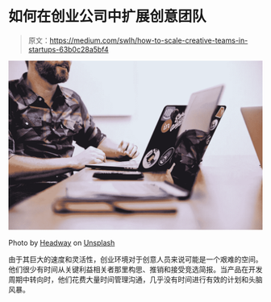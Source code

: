 # 如何在创业公司中扩展创意团队

> 原文：<https://medium.com/swlh/how-to-scale-creative-teams-in-startups-63b0c28a5bf4>

![](img/d71dcd080da91f404842f8a82d391bd1.png)

Photo by [Headway](https://unsplash.com/photos/NWmcp5fE_4M?utm_source=unsplash&utm_medium=referral&utm_content=creditCopyText) on [Unsplash](https://unsplash.com/search/photos/office-startup?utm_source=unsplash&utm_medium=referral&utm_content=creditCopyText)

由于其巨大的速度和灵活性，创业环境对于创意人员来说可能是一个艰难的空间。他们很少有时间从关键利益相关者那里构思、推销和接受竞选简报。当产品在开发周期中转向时，他们花费大量时间管理沟通，几乎没有时间进行有效的计划和头脑风暴。